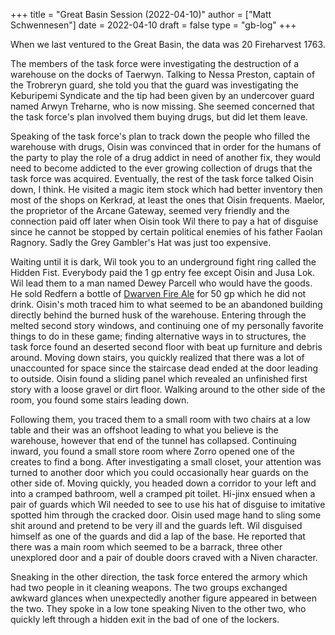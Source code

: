 +++
title = "Great Basin Session (2022-04-10)"
author = ["Matt Schwennesen"]
date = 2022-04-10
draft = false
type = "gb-log"
+++

When we last ventured to the Great Basin, the data was 20
Fireharvest 1763.

The members of the task force were investigating the destruction of a
warehouse on the docks of Taerwyn. Talking to Nessa Preston, captain of
the Trobreryn guard, she told you that the guard was investigating the
Keburipemi Syndicate and the tip had been given by an undercover guard
named Arwyn Treharne, who is now missing. She seemed concerned that the
task force's plan involved them buying drugs, but did let them leave.

Speaking of the task force's plan to track down the people who filled
the warehouse with drugs, Oisin was convinced that in order for the
humans of the party to play the role of a drug addict in need of another
fix, they would need to become addicted to the ever growing collection
of drugs that the task force was acquired. Eventually, the rest of the
task force talked Oisin down, I think. He visited a magic item stock
which had better inventory then most of the shops on Kerkrad, at least
the ones that Oisin frequents. Maelor, the proprietor of the Arcane
Gateway, seemed very friendly and the connection paid off later when
Oisin took Wil there to pay a hat of disguise since he cannot be stopped
by certain political enemies of his father Faolan Ragnory. Sadly the
Grey Gambler's Hat was just too expensive.

Waiting until it is dark, Wil took you to an underground fight ring
called the Hidden Fist. Everybody paid the 1 gp entry fee except Oisin
and Jusa Lok. Wil lead them to a man named Dewey Parcell who would have
the goods. He sold Redfern a bottle of
[Dwarven
Fire Ale](https://aonprd.com/Drugs.aspx?ItemName=Dwarven%20Fire%20Ale) for 50 gp which he did not drink. Oisin's moth traced him to
what seemed to be an abandoned building directly behind the burned husk
of the warehouse. Entering through the melted second story windows, and
continuing one of my personally favorite things to do in these game;
finding alternative ways in to structures, the task force found an
deserted second floor with beat up furniture and debris around. Moving
down stairs, you quickly realized that there was a lot of unaccounted
for space since the staircase dead ended at the door leading to outside.
Oisin found a sliding panel which revealed an unfinished first story
with a loose gravel or dirt floor. Walking around to the other side of
the room, you found some stairs leading down.

Following them, you traced them to a small room with two chairs at a low
table and their was an offshoot leading to what you believe is the
warehouse, however that end of the tunnel has collapsed. Continuing
inward, you found a small store room where Zorro opened one of the
creates to find a bong. After investigating a small closet, your
attention was turned to another door which you could occasionally hear
guards on the other side of. Moving quickly, you headed down a corridor
to your left and into a cramped bathroom, well a cramped pit toilet.
Hi-jinx ensued when a pair of guards which Wil needed to see to use his
hat of disguise to imitative spotted him through the cracked door. Oisin
used mage hand to sling some shit around and pretend to be very ill and
the guards left. Wil disguised himself as one of the guards and did a
lap of the base. He reported that there was a main room which seemed to
be a barrack, three other unexplored door and a pair of double doors
craved with a Niven character.

Sneaking in the other direction, the task force entered the armory which
had two people in it cleaning weapons. The two groups exchanged awkward
glances when unexpectedly another figure appeared in between the two.
They spoke in a low tone speaking Niven to the other two, who quickly
left through a hidden exit in the bad of one of the lockers.
